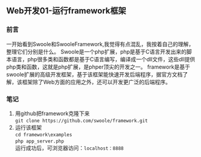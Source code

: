 ## Web开发01-运行framework框架

### 前言
一开始看到Swoole和SwooleFramework,我觉得有点混乱，我按着自己的理解，整理它们分别是什么。
Swoole是一个php扩展，php是基于C语言开发出来的脚本语言，php很多类和函数都是基于C语言编写，编译成一个dll文件，这些dll提供php类和函数，这就是php扩展，是phper顶尖的开发之一。
framework是基于swoole扩展的高级开发框架，基于该框架能快速开发后端程序，据官方文档了解，该框架除了Web方面的应用之外，还可以开发更广泛的后端程序。

### 笔记
1. 用github把framework克隆下来  
`git clone https://github.com/swoole/framework.git`
2. 运行该框架  
`cd framework\examples`   
`php app_server.php`  
运行成功后，可浏览器访问：`localhost：8888`
